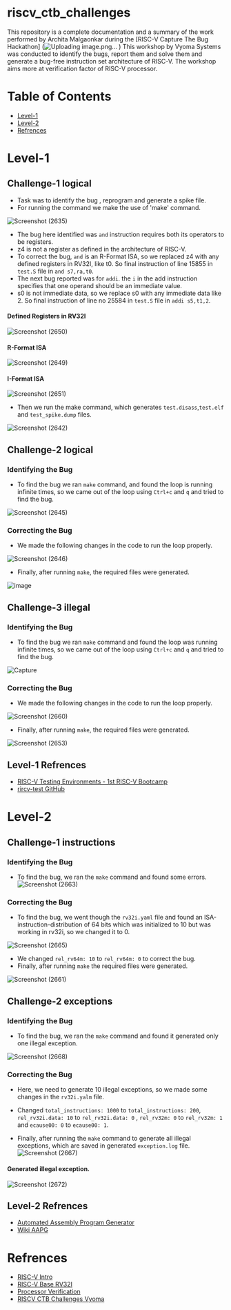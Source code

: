 # riscv_ctb_challenges


This repository is a complete documentation and a summary of the work performed by Archita Malgaonkar during the [RISC-V Capture The Bug Hackathon]
(![Uploading image.png…]()
) 
This workshop by Vyoma Systems was conducted to identify the bugs, report them and solve them and generate a bug-free instruction set architecture of RISC-V. The workshop aims more at verification factor of RISC-V processor.


# Table of Contents
  * [Level-1](#Level-1)
  * [Level-2](#Level-2)
  * [Refrences](#Refrences)
  
# Level-1
## Challenge-1 logical

- Task was to identify the bug , reprogram and generate a spike file.
- For running the command we make the use of 'make' command.
  
![Screenshot (2635)](https://github.com/vyomasystems-lab/riscv-ctb-challenge-abhinavprakash199/assets/120498080/70a74152-9f35-4376-80f1-f636c3c9f650)

- The bug here identified was `and` instruction requires both its operators to be registers.
- z4 is not a register as defined in the architecture of RISC-V.
- To correct the bug, `and` is an R-Format ISA, so we replaced z4 with any defined registers in RV32I, like t0. So final instruction of line 15855 in `test.S` file in `and s7,ra,t0`.
- The next bug reported was for `addi`. the `i` in the add instruction specifies that one operand should be an immediate value.
- s0 is not immediate data, so we replace s0 with any immediate data like 2. So final instruction of line no 25584 in `test.S` file in `addi s5,t1,2`.
  
#### Defined Registers in RV32I
![Screenshot (2650)](https://github.com/vyomasystems-lab/riscv-ctb-challenge-abhinavprakash199/assets/120498080/e58f2daf-546d-431e-ae75-9275cc225138)
#### R-Format ISA
![Screenshot (2649)](https://github.com/vyomasystems-lab/riscv-ctb-challenge-abhinavprakash199/assets/120498080/f6a09a6e-47f2-4011-b76f-773572980014)
#### I-Format ISA
![Screenshot (2651)](https://github.com/vyomasystems-lab/riscv-ctb-challenge-abhinavprakash199/assets/120498080/768de351-fa3d-4a74-8b05-8c5630d1c0a3)


- Then we run the make command, which generates `test.disass`,`test.elf` and `test_spike.dump` files.
  
![Screenshot (2642)](https://github.com/vyomasystems-lab/riscv-ctb-challenge-abhinavprakash199/assets/120498080/d8984cea-ac4d-453d-bae4-8e6355040996)

## Challenge-2 logical
###  Identifying the Bug
- To find the bug we ran `make` command, and found the loop is running infinite times, so we came out of the loop using `Ctrl+c` and `q` and tried to find the bug.
  
![Screenshot (2645)](https://github.com/vyomasystems-lab/riscv-ctb-challenge-abhinavprakash199/assets/120498080/8a9f5de9-c272-44b1-9476-a7f3f4a95685)

### Correcting the Bug
- We made the following changes in the code to run the loop properly.
 
![Screenshot (2646)](https://github.com/vyomasystems-lab/riscv-ctb-challenge-abhinavprakash199/assets/120498080/7c9f23ac-5be7-4508-8703-6ff883e0957a)
- Finally, after running `make`, the required files were generated.

![image](https://github.com/vyomasystems-lab/riscv-ctb-challenge-abhinavprakash199/assets/120498080/481380cc-534c-44b8-a088-d0f0cb400c96)


## Challenge-3 illegal
###  Identifying the Bug
- To find the bug we ran `make` command and found the loop was running infinite times, so we came out of the loop using `Ctrl+c` and `q` and tried to find the bug.
  
![Capture](https://github.com/vyomasystems-lab/riscv-ctb-challenge-abhinavprakash199/assets/120498080/e009dffd-91cf-4a1e-b913-d9cfc5a6c5b6)

### Correcting the Bug
- We made the following changes in the code to run the loop properly.

![Screenshot (2660)](https://github.com/vyomasystems-lab/riscv-ctb-challenge-abhinavprakash199/assets/120498080/b376fa14-62cd-47be-b3fb-b51293ec1422)

- Finally, after running `make`, the required files were generated.
  
![Screenshot (2653)](https://github.com/vyomasystems-lab/riscv-ctb-challenge-abhinavprakash199/assets/120498080/11fe0c21-7235-446c-a216-2212d3e19664)

## Level-1 Refrences 
- [RISC-V Testing Environments - 1st RISC-V Bootcamp](https://www.youtube.com/watch?v=mbyb7BgYyXg)
- [rircv-test GitHub](https://github.com/riscv-software-src/riscv-tests)


# Level-2
## Challenge-1 instructions
###  Identifying the Bug 
- To find the bug, we ran the `make` command and found some errors.
![Screenshot (2663)](https://github.com/vyomasystems-lab/riscv-ctb-challenge-abhinavprakash199/assets/120498080/3687b9d1-fd20-4797-a61c-c86bbe04555b)


### Correcting the Bug
- To find the bug, we went though the `rv32i.yaml` file and found an ISA-instruction-distribution of 64 bits which was initialized to 10 but was working in rv32i, so we changed it to 0.
  
![Screenshot (2665)](https://github.com/vyomasystems-lab/riscv-ctb-challenge-abhinavprakash199/assets/120498080/ad9a0ad9-c630-477c-9f5b-96b47b1a3aeb)
- We changed `rel_rv64m: 10` to `rel_rv64m: 0` to correct the bug.
- Finally, after running `make` the required files were generated.

![Screenshot (2661)](https://github.com/vyomasystems-lab/riscv-ctb-challenge-abhinavprakash199/assets/120498080/41647b23-38c2-45f4-afbb-b102d2af0908)

## Challenge-2 exceptions
###  Identifying the Bug 
- To find the bug, we ran the `make` command and found it generated only one illegal exception.

![Screenshot (2668)](https://github.com/vyomasystems-lab/riscv-ctb-challenge-abhinavprakash199/assets/120498080/e5aa83af-18cf-483a-b626-e3a92d36c7fe)

### Correcting the Bug
- Here, we need to generate 10 illegal exceptions, so we made some changes in the `rv32i.yalm` file.
- Changed `total_instructions: 1000` to `total_instructions: 200`, `rel_rv32i.data: 10` to `rel_rv32i.data: 0` ,  `rel_rv32m: 0` to `rel_rv32m: 1` and `ecause00: 0` to `ecause00: 1`.


- Finally, after running the `make` command to generate all illegal exceptions, which are saved in generated `exception.log` file.
![Screenshot (2667)](https://github.com/vyomasystems-lab/riscv-ctb-challenge-abhinavprakash199/assets/120498080/01e4f0da-24bf-4877-9a5b-daaaa94f77fa)

#### Generated illegal exception.
![Screenshot (2672)](https://github.com/vyomasystems-lab/riscv-ctb-challenge-abhinavprakash199/assets/120498080/2b9b3cfe-608e-4033-b5ae-a0de2cd4c0da)



## Level-2 Refrences 
- [Automated Assembly Program Generator](https://gitlab.com/shaktiproject/tools/aapg)
- [Wiki AAPG](https://gitlab.com/shaktiproject/tools/aapg/-/wikis/Wiki-AAPG-%5B2.2.2%5D)

# Refrences 
- [RISC-V Intro](https://www.youtube.com/watch?v=cLE2UppGZ1A)
- [RISC-V Base RV32I](https://www.youtube.com/watch?v=bp-Y7nSJa8o)
- [ Processor Verification](https://www.youtube.com/watch?v=aS3TwoqUWk0)
- [RISCV CTB Challenges Vyoma](https://www.youtube.com/watch?v=XSPxKUGsnkY)
